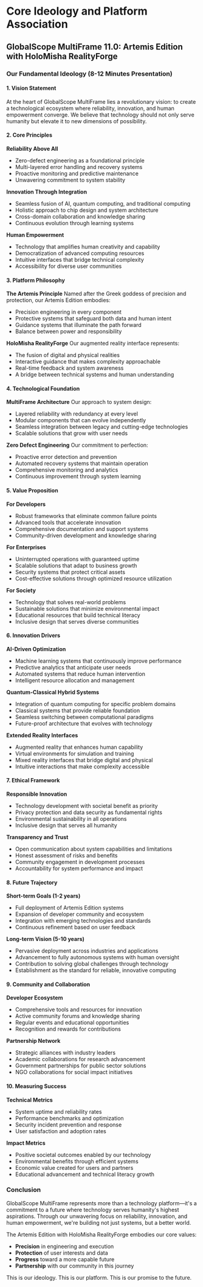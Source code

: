 # Core Ideology and Platform Association
## GlobalScope MultiFrame 11.0: Artemis Edition with HoloMisha RealityForge

### Our Fundamental Ideology (8-12 Minutes Presentation)

#### 1. Vision Statement
At the heart of GlobalScope MultiFrame lies a revolutionary vision: to create a technological ecosystem where reliability, innovation, and human empowerment converge. We believe that technology should not only serve humanity but elevate it to new dimensions of possibility.

#### 2. Core Principles

**Reliability Above All**
- Zero-defect engineering as a foundational principle
- Multi-layered error handling and recovery systems
- Proactive monitoring and predictive maintenance
- Unwavering commitment to system stability

**Innovation Through Integration**
- Seamless fusion of AI, quantum computing, and traditional computing
- Holistic approach to chip design and system architecture
- Cross-domain collaboration and knowledge sharing
- Continuous evolution through learning systems

**Human Empowerment**
- Technology that amplifies human creativity and capability
- Democratization of advanced computing resources
- Intuitive interfaces that bridge technical complexity
- Accessibility for diverse user communities

#### 3. Platform Philosophy

**The Artemis Principle**
Named after the Greek goddess of precision and protection, our Artemis Edition embodies:
- Precision engineering in every component
- Protective systems that safeguard both data and human intent
- Guidance systems that illuminate the path forward
- Balance between power and responsibility

**HoloMisha RealityForge**
Our augmented reality interface represents:
- The fusion of digital and physical realities
- Interactive guidance that makes complexity approachable
- Real-time feedback and system awareness
- A bridge between technical systems and human understanding

#### 4. Technological Foundation

**MultiFrame Architecture**
Our approach to system design:
- Layered reliability with redundancy at every level
- Modular components that can evolve independently
- Seamless integration between legacy and cutting-edge technologies
- Scalable solutions that grow with user needs

**Zero Defect Engineering**
Our commitment to perfection:
- Proactive error detection and prevention
- Automated recovery systems that maintain operation
- Comprehensive monitoring and analytics
- Continuous improvement through system learning

#### 5. Value Proposition

**For Developers**
- Robust frameworks that eliminate common failure points
- Advanced tools that accelerate innovation
- Comprehensive documentation and support systems
- Community-driven development and knowledge sharing

**For Enterprises**
- Uninterrupted operations with guaranteed uptime
- Scalable solutions that adapt to business growth
- Security systems that protect critical assets
- Cost-effective solutions through optimized resource utilization

**For Society**
- Technology that solves real-world problems
- Sustainable solutions that minimize environmental impact
- Educational resources that build technical literacy
- Inclusive design that serves diverse communities

#### 6. Innovation Drivers

**AI-Driven Optimization**
- Machine learning systems that continuously improve performance
- Predictive analytics that anticipate user needs
- Automated systems that reduce human intervention
- Intelligent resource allocation and management

**Quantum-Classical Hybrid Systems**
- Integration of quantum computing for specific problem domains
- Classical systems that provide reliable foundation
- Seamless switching between computational paradigms
- Future-proof architecture that evolves with technology

**Extended Reality Interfaces**
- Augmented reality that enhances human capability
- Virtual environments for simulation and training
- Mixed reality interfaces that bridge digital and physical
- Intuitive interactions that make complexity accessible

#### 7. Ethical Framework

**Responsible Innovation**
- Technology development with societal benefit as priority
- Privacy protection and data security as fundamental rights
- Environmental sustainability in all operations
- Inclusive design that serves all humanity

**Transparency and Trust**
- Open communication about system capabilities and limitations
- Honest assessment of risks and benefits
- Community engagement in development processes
- Accountability for system performance and impact

#### 8. Future Trajectory

**Short-term Goals (1-2 years)**
- Full deployment of Artemis Edition systems
- Expansion of developer community and ecosystem
- Integration with emerging technologies and standards
- Continuous refinement based on user feedback

**Long-term Vision (5-10 years)**
- Pervasive deployment across industries and applications
- Advancement to fully autonomous systems with human oversight
- Contribution to solving global challenges through technology
- Establishment as the standard for reliable, innovative computing

#### 9. Community and Collaboration

**Developer Ecosystem**
- Comprehensive tools and resources for innovation
- Active community forums and knowledge sharing
- Regular events and educational opportunities
- Recognition and rewards for contributions

**Partnership Network**
- Strategic alliances with industry leaders
- Academic collaborations for research advancement
- Government partnerships for public sector solutions
- NGO collaborations for social impact initiatives

#### 10. Measuring Success

**Technical Metrics**
- System uptime and reliability rates
- Performance benchmarks and optimization
- Security incident prevention and response
- User satisfaction and adoption rates

**Impact Metrics**
- Positive societal outcomes enabled by our technology
- Environmental benefits through efficient systems
- Economic value created for users and partners
- Educational advancement and technical literacy growth

### Conclusion

GlobalScope MultiFrame represents more than a technology platform—it's a commitment to a future where technology serves humanity's highest aspirations. Through our unwavering focus on reliability, innovation, and human empowerment, we're building not just systems, but a better world.

The Artemis Edition with HoloMisha RealityForge embodies our core values:
- **Precision** in engineering and execution
- **Protection** of user interests and data
- **Progress** toward a more capable future
- **Partnership** with our community in this journey

This is our ideology. This is our platform. This is our promise to the future.
